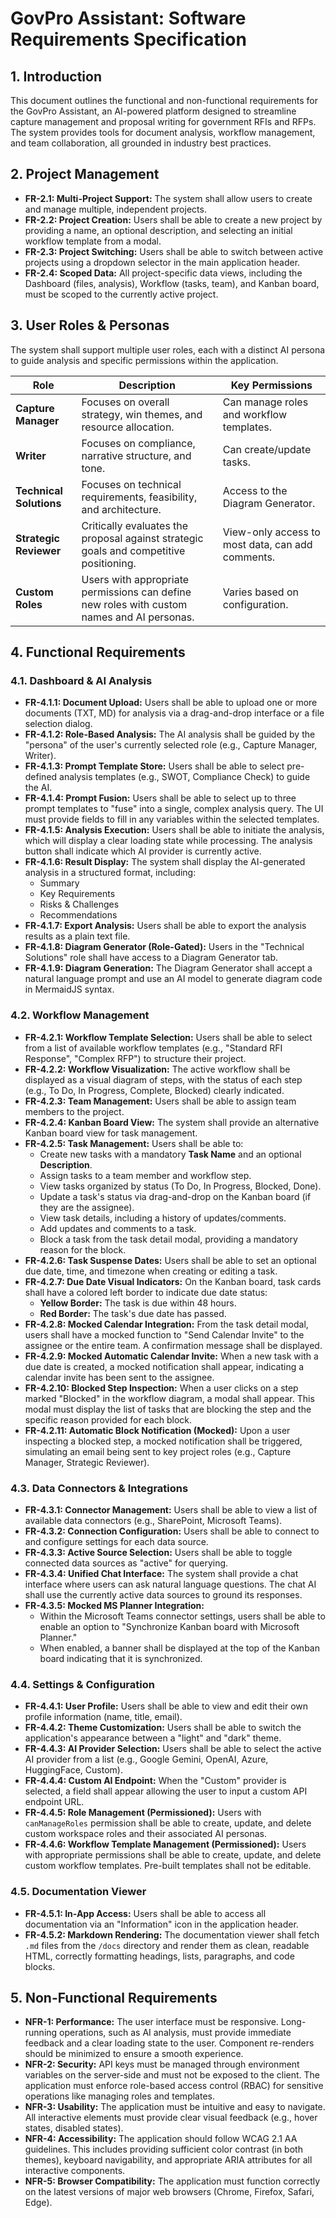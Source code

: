# GovPro Assistant: Software Requirements Specification

## 1. Introduction

This document outlines the functional and non-functional requirements for the GovPro Assistant, an AI-powered platform designed to streamline capture management and proposal writing for government RFIs and RFPs. The system provides tools for document analysis, workflow management, and team collaboration, all grounded in industry best practices.

## 2. Project Management

- **FR-2.1: Multi-Project Support:** The system shall allow users to create and manage multiple, independent projects.
- **FR-2.2: Project Creation:** Users shall be able to create a new project by providing a name, an optional description, and selecting an initial workflow template from a modal.
- **FR-2.3: Project Switching:** Users shall be able to switch between active projects using a dropdown selector in the main application header.
- **FR-2.4: Scoped Data:** All project-specific data views, including the Dashboard (files, analysis), Workflow (tasks, team), and Kanban board, must be scoped to the currently active project.

## 3. User Roles & Personas

The system shall support multiple user roles, each with a distinct AI persona to guide analysis and specific permissions within the application.

| Role                  | Description                                                                                             | Key Permissions                                |
| --------------------- | ------------------------------------------------------------------------------------------------------- | ---------------------------------------------- |
| **Capture Manager**   | Focuses on overall strategy, win themes, and resource allocation.                                       | Can manage roles and workflow templates.       |
| **Writer**            | Focuses on compliance, narrative structure, and tone.                                                   | Can create/update tasks.                       |
| **Technical Solutions** | Focuses on technical requirements, feasibility, and architecture.                                       | Access to the Diagram Generator.               |
| **Strategic Reviewer**  | Critically evaluates the proposal against strategic goals and competitive positioning.                  | View-only access to most data, can add comments. |
| **Custom Roles**      | Users with appropriate permissions can define new roles with custom names and AI personas.              | Varies based on configuration.                 |

## 4. Functional Requirements

### 4.1. Dashboard & AI Analysis

-   **FR-4.1.1: Document Upload:** Users shall be able to upload one or more documents (TXT, MD) for analysis via a drag-and-drop interface or a file selection dialog.
-   **FR-4.1.2: Role-Based Analysis:** The AI analysis shall be guided by the "persona" of the user's currently selected role (e.g., Capture Manager, Writer).
-   **FR-4.1.3: Prompt Template Store:** Users shall be able to select pre-defined analysis templates (e.g., SWOT, Compliance Check) to guide the AI.
-   **FR-4.1.4: Prompt Fusion:** Users shall be able to select up to three prompt templates to "fuse" into a single, complex analysis query. The UI must provide fields to fill in any variables within the selected templates.
-   **FR-4.1.5: Analysis Execution:** Users shall be able to initiate the analysis, which will display a clear loading state while processing. The analysis button shall indicate which AI provider is currently active.
-   **FR-4.1.6: Result Display:** The system shall display the AI-generated analysis in a structured format, including:
    -   Summary
    -   Key Requirements
    -   Risks & Challenges
    -   Recommendations
-   **FR-4.1.7: Export Analysis:** Users shall be able to export the analysis results as a plain text file.
-   **FR-4.1.8: Diagram Generator (Role-Gated):** Users in the "Technical Solutions" role shall have access to a Diagram Generator tab.
-   **FR-4.1.9: Diagram Generation:** The Diagram Generator shall accept a natural language prompt and use an AI model to generate diagram code in MermaidJS syntax.

### 4.2. Workflow Management

-   **FR-4.2.1: Workflow Template Selection:** Users shall be able to select from a list of available workflow templates (e.g., "Standard RFI Response", "Complex RFP") to structure their project.
-   **FR-4.2.2: Workflow Visualization:** The active workflow shall be displayed as a visual diagram of steps, with the status of each step (e.g., To Do, In Progress, Complete, Blocked) clearly indicated.
-   **FR-4.2.3: Team Management:** Users shall be able to assign team members to the project.
-   **FR-4.2.4: Kanban Board View:** The system shall provide an alternative Kanban board view for task management.
-   **FR-4.2.5: Task Management:** Users shall be able to:
    -   Create new tasks with a mandatory **Task Name** and an optional **Description**.
    -   Assign tasks to a team member and workflow step.
    -   View tasks organized by status (To Do, In Progress, Blocked, Done).
    -   Update a task's status via drag-and-drop on the Kanban board (if they are the assignee).
    -   View task details, including a history of updates/comments.
    -   Add updates and comments to a task.
    -   Block a task from the task detail modal, providing a mandatory reason for the block.
-   **FR-4.2.6: Task Suspense Dates:** Users shall be able to set an optional due date, time, and timezone when creating or editing a task.
-   **FR-4.2.7: Due Date Visual Indicators:** On the Kanban board, task cards shall have a colored left border to indicate due date status:
    -   **Yellow Border:** The task is due within 48 hours.
    -   **Red Border:** The task's due date has passed.
-   **FR-4.2.8: Mocked Calendar Integration:** From the task detail modal, users shall have a mocked function to "Send Calendar Invite" to the assignee or the entire team. A confirmation message shall be displayed.
-   **FR-4.2.9: Mocked Automatic Calendar Invite:** When a new task with a due date is created, a mocked notification shall appear, indicating a calendar invite has been sent to the assignee.
-   **FR-4.2.10: Blocked Step Inspection:** When a user clicks on a step marked "Blocked" in the workflow diagram, a modal shall appear. This modal must display the list of tasks that are blocking the step and the specific reason provided for each block.
-   **FR-4.2.11: Automatic Block Notification (Mocked):** Upon a user inspecting a blocked step, a mocked notification shall be triggered, simulating an email being sent to key project roles (e.g., Capture Manager, Strategic Reviewer).

### 4.3. Data Connectors & Integrations

-   **FR-4.3.1: Connector Management:** Users shall be able to view a list of available data connectors (e.g., SharePoint, Microsoft Teams).
-   **FR-4.3.2: Connection Configuration:** Users shall be able to connect to and configure settings for each data source.
-   **FR-4.3.3: Active Source Selection:** Users shall be able to toggle connected data sources as "active" for querying.
-   **FR-4.3.4: Unified Chat Interface:** The system shall provide a chat interface where users can ask natural language questions. The chat AI shall use the currently active data sources to ground its responses.
-   **FR-4.3.5: Mocked MS Planner Integration:**
    -   Within the Microsoft Teams connector settings, users shall be able to enable an option to "Synchronize Kanban board with Microsoft Planner."
    -   When enabled, a banner shall be displayed at the top of the Kanban board indicating that it is synchronized.

### 4.4. Settings & Configuration

-   **FR-4.4.1: User Profile:** Users shall be able to view and edit their own profile information (name, title, email).
-   **FR-4.4.2: Theme Customization:** Users shall be able to switch the application's appearance between a "light" and "dark" theme.
-   **FR-4.4.3: AI Provider Selection:** Users shall be able to select the active AI provider from a list (e.g., Google Gemini, OpenAI, Azure, HuggingFace, Custom).
-   **FR-4.4.4: Custom AI Endpoint:** When the "Custom" provider is selected, a field shall appear allowing the user to input a custom API endpoint URL.
-   **FR-4.4.5: Role Management (Permissioned):** Users with `canManageRoles` permission shall be able to create, update, and delete custom workspace roles and their associated AI personas.
-   **FR-4.4.6: Workflow Template Management (Permissioned):** Users with appropriate permissions shall be able to create, update, and delete custom workflow templates. Pre-built templates shall not be editable.

### 4.5. Documentation Viewer

-   **FR-4.5.1: In-App Access:** Users shall be able to access all documentation via an "Information" icon in the application header.
-   **FR-4.5.2: Markdown Rendering:** The documentation viewer shall fetch `.md` files from the `/docs` directory and render them as clean, readable HTML, correctly formatting headings, lists, paragraphs, and code blocks.

## 5. Non-Functional Requirements

-   **NFR-1: Performance:** The user interface must be responsive. Long-running operations, such as AI analysis, must provide immediate feedback and a clear loading state to the user. Component re-renders should be minimized to ensure a smooth experience.
-   **NFR-2: Security:** API keys must be managed through environment variables on the server-side and must not be exposed to the client. The application must enforce role-based access control (RBAC) for sensitive operations like managing roles and templates.
-   **NFR-3: Usability:** The application must be intuitive and easy to navigate. All interactive elements must provide clear visual feedback (e.g., hover states, disabled states).
-   **NFR-4: Accessibility:** The application should follow WCAG 2.1 AA guidelines. This includes providing sufficient color contrast (in both themes), keyboard navigability, and appropriate ARIA attributes for all interactive components.
-   **NFR-5: Browser Compatibility:** The application must function correctly on the latest versions of major web browsers (Chrome, Firefox, Safari, Edge).